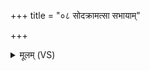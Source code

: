 +++
title = "०८ सोदक्रामत्सा सभायाम्"

+++
<details><summary>मूलम् (VS)</summary>

सोद॑क्राम॒त्सा स॒भायां॒ न्य᳡क्रामत्।  
</details>